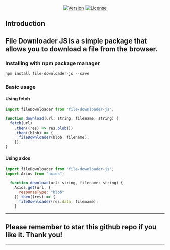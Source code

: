 <p align="center">
  <a href="https://www.npmjs.com/package/file-downloader-js"><img src="https://img.shields.io/npm/v/file-downloader-js.svg" alt="Version"></a>
  <a href="https://www.npmjs.com/package/file-downloader-js"><img src="https://img.shields.io/npm/l/file-downloader-js.svg" alt="License"></a>
</p>

## Introduction

File Downloader JS is a simple package that allows you to download a file from the browser.
---

### Installing with npm package manager

```js
npm install file-downloader-js --save
```

### Basic usage

#### Using fetch
```js
import fileDownloader from "file-downloader-js";

function download(url: string, filename: string) {
  fetch(url)
    .then((res) => res.blob())
    .then((blob) => {
      fileDownloader(blob, filename);
    });
}
```


#### Using axios
```js
import fileDownloader from "file-downloader-js";
import Axios from "axios";

  function download(url: string, filename: string) {
    Axios.get(url, {
      responseType: "blob"
    }).then((res) => {
      fileDownloader(res.data, filename);
    }
```

---
## Please remember to star this github repo if you like it. Thank you!
---
